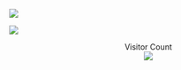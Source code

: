 ![](https://media0.giphy.com/media/3otPorWLQJq5GmHRtu/git-homepage.gif)

<a href=#><img src="contributions.gif"></a>

<p align="center"> 
  Visitor Count<br>
  <img src="https://profile-counter.glitch.me/VishaljiODEDRA/count.svg" />
</p>
